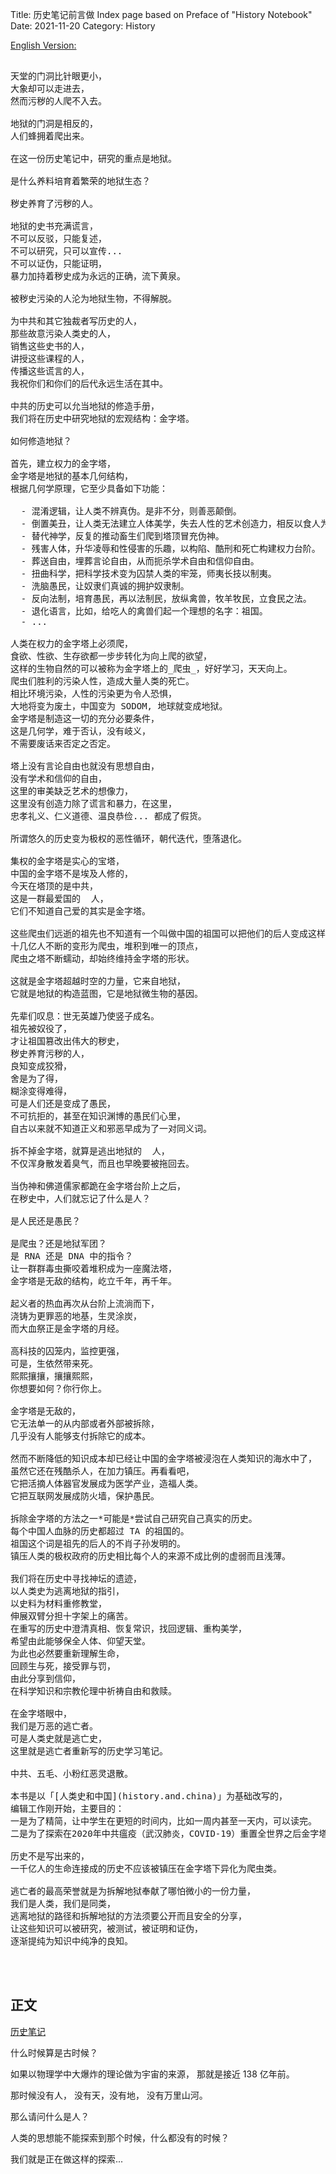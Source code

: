 Title: 历史笔记前言做 Index page based on Preface of "History Notebook"
Date:  2021-11-20
Category: History

[English Version: ](/y10m/escape.pyramid.preface.en.md)

<pre>

天堂的门洞比针眼更小，
大象却可以走进去，
然而污秽的人爬不入去。

地狱的门洞是相反的，
人们蜂拥着爬出来。

在这一份历史笔记中，研究的重点是地狱。

是什么养料培育着繁荣的地狱生态？

秽史养育了污秽的人。

地狱的史书充满谎言，
不可以反驳，只能复述，
不可以研究，只可以宣传...
不可以证伪，只能证明，
暴力加持着秽史成为永远的正确，流下黄泉。

被秽史污染的人沦为地狱生物，不得解脱。

为中共和其它独裁者写历史的人，
那些故意污染人类史的人，
销售这些史书的人，
讲授这些课程的人，
传播这些谎言的人，
我祝你们和你们的后代永远生活在其中。

中共的历史可以允当地狱的修造手册，
我们将在历史中研究地狱的宏观结构：金字塔。

如何修造地狱？

首先，建立权力的金字塔，
金字塔是地狱的基本几何结构，
根据几何学原理，它至少具备如下功能：

  - 混淆逻辑，让人类不辨真伪。是非不分，则善恶颠倒。
  - 倒置美丑，让人类无法建立人体美学，失去人性的艺术创造力，相反以食人为美。
  - 替代神学，反复的推动畜生们爬到塔顶冒充伪神。
  - 残害人体，升华凌辱和性侵害的乐趣，以构陷、酷刑和死亡构建权力台阶。
  - 葬送自由，埋葬言论自由，从而扼杀学术自由和信仰自由。
  - 扭曲科学，把科学技术变为囚禁人类的牢笼，师夷长技以制夷。
  - 洗脑愚民，让奴隶们真诚的拥护奴隶制。
  - 反向法制，培育愚民，再以法制民，放纵禽兽，牧羊牧民，立食民之法。
  - 退化语言，比如，给吃人的禽兽们起一个理想的名字：祖国。
  - ...

人类在权力的金字塔上必须爬，
食欲、性欲、生存欲都一步步转化为向上爬的欲望，
这样的生物自然的可以被称为金字塔上的_爬虫_，好好学习，天天向上。
爬虫们胜利的污染人性，造成大量人类的死亡。
相比环境污染，人性的污染更为令人恐惧，
大地将变为废土，中国变为 SODOM, 地球就变成地狱。
金字塔是制造这一切的充分必要条件，
这是几何学，难于否认，没有岐义，
不需要废话来否定之否定。

塔上没有言论自由也就没有思想自由，
没有学术和信仰的自由，
这里的审美缺乏艺术的想像力，
这里没有创造力除了谎言和暴力，在这里，
忠孝礼义、仁义道德、温良恭俭... 都成了假货。

所谓悠久的历史变为极权的恶性循环，朝代迭代，堕落退化。

集权的金字塔是实心的宝塔，
中国的金字塔不是埃及人修的，
今天在塔顶的是中共，
这是一群最爱国的  人，
它们不知道自己爱的其实是金字塔。

这些爬虫们远逝的祖先也不知道有一个叫做中国的祖国可以把他们的后人变成这样。
十几亿人不断的变形为爬虫，堆积到唯一的顶点，
爬虫之塔不断蠕动，却始终维持金字塔的形状。

这就是金字塔超越时空的力量，它来自地狱，
它就是地狱的构造蓝图，它是地狱微生物的基因。

先辈们叹息：世无英雄乃使竖子成名。
祖先被奴役了，
才让祖国篡改出伟大的秽史，
秽史养育污秽的人，
良知变成狡猾，
舍是为了得，
糊涂变得难得，
可是人们还是变成了愚民，
不可抗拒的，甚至在知识渊博的愚民们心里，
自古以来就不知道正义和邪恶早成为了一对同义词。

拆不掉金字塔，就算是逃出地狱的  人，
不仅浑身散发着臭气，而且也早晚要被拖回去。

当伪神和佛道儒家都跪在金字塔台阶上之后，
在秽史中，人们就忘记了什么是人？

是人民还是愚民？

是爬虫？还是地狱军团？
是 RNA 还是 DNA 中的指令？
让一群群毒虫撕咬着堆积成为一座魔法塔，
金字塔是无敌的结构，屹立千年，再千年。

起义者的热血再次从台阶上流淌而下，
浇铸为更罪恶的地基，生灵涂炭，
而大血祭正是金字塔的月经。

高科技的囚笼内，监控更强，
可是，生依然带来死。
熙熙攘攘，攘攘熙熙，
你想要如何？你行你上。

金字塔是无敌的，
它无法单一的从内部或者外部被拆除，
几乎没有人能够支付拆除它的成本。

然而不断降低的知识成本却已经让中国的金字塔被浸泡在人类知识的海水中了，
虽然它还在残酷杀人，在加力镇压。再看看吧，
它把活摘人体器官发展成为医学产业，造福人类。
它把互联网发展成防火墙，保护愚民。

拆除金字塔的方法之一*可能是*尝试自己研究自己真实的历史。
每个中国人血脉的历史都超过 TA 的祖国的。
祖国这个词是祖先的后人的不肖子孙发明的。
镇压人类的极权政府的历史相比每个人的来源不成比例的虚弱而且浅薄。

我们将在历史中寻找神坛的遗迹，
以人类史为逃离地狱的指引，
以史料为材料重修教堂，
伸展双臂分担十字架上的痛苦。
在重写的历史中澄清真相、恢复常识，找回逻辑、重构美学，
希望由此能够保全人体、仰望天堂。
为此也必然要重新理解生命，
回顾生与死，接受罪与罚，
由此分享到信仰，
在科学知识和宗教伦理中祈祷自由和救赎。

在金字塔眼中，
我们是万恶的逃亡者。
可是人类史就是逃亡史，
这里就是逃亡者重新写的历史学习笔记。

中共、五毛、小粉红恶灵退散。

本书是以「[人类史和中国](history.and.china)」为基础改写的，
编辑工作刚开始，主要目的：
一是为了精简，让中学生在更短的时间内，比如一周内甚至一天内，可以读完。
二是为了探索在2020年中共瘟疫（武汉肺炎，COVID-19）重置全世界之后金字塔的拆解方法。

历史不是写出来的， 
一千亿人的生命连接成的历史不应该被镇压在金字塔下异化为爬虫类。

逃亡者的最高荣誉就是为拆解地狱奉献了哪怕微小的一份力量，
我们是人类，我们是同类，
逃离地狱的路径和拆解地狱的方法须要公开而且安全的分享，
让这些知识可以被研究，被测试，被证明和证伪，
逐渐提纯为知识中纯净的良知。



</pre>


## 正文

[历史笔记](/y10m/notebook.history)

什么时候算是古时候？

如果以物理学中大爆炸的理论做为宇宙的来源，
那就是接近 138 亿年前。

那时候没有人，
没有天，没有地，
没有万里山河。

那么请问什么是人？

人类的思想能不能探索到那个时候，什么都没有的时候？

我们就是正在做这样的探索...
